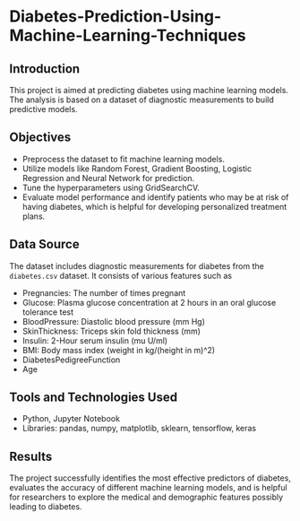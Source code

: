 # Diabetes-Prediction-Using-Machine-Learning-Techniques

## Introduction

This project is aimed at predicting diabetes using machine learning models. The analysis is based on a dataset of diagnostic measurements to build predictive models. 

## Objectives

- Preprocess the dataset to fit machine learning models.
- Utilize models like Random Forest, Gradient Boosting, Logistic Regression and Neural Network for prediction.
- Tune the hyperparameters using GridSearchCV.
- Evaluate model performance and identify patients who may be at risk of having diabetes, which is helpful for developing personalized treatment plans.

## Data Source

The dataset includes diagnostic measurements for diabetes from the `diabetes.csv` dataset. It consists of various features such as 
- Pregnancies: The number of times pregnant
- Glucose: Plasma glucose concentration at 2 hours in an oral glucose tolerance test
- BloodPressure: Diastolic blood pressure (mm Hg)
- SkinThickness: Triceps skin fold thickness (mm)
- Insulin: 2-Hour serum insulin (mu U/ml)
- BMI: Body mass index (weight in kg/(height in m)^2)
- DiabetesPedigreeFunction
- Age

## Tools and Technologies Used

- Python, Jupyter Notebook
- Libraries: pandas, numpy, matplotlib, sklearn, tensorflow, keras

## Results

The project successfully identifies the most effective predictors of diabetes, evaluates the accuracy of different machine learning models, and is helpful for researchers to explore the medical and demographic features possibly leading to diabetes.


